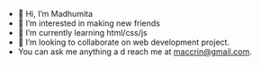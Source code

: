 - 👋 Hi, I’m Madhumita 
- 👀 I’m interested in making new friends 
- 🌱 I’m currently learning html/css/js
- 💞️ I’m looking to collaborate on web development project.
- You can ask me anything a d reach me at maccrin@gmail.com. 
